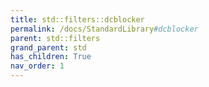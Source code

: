 ```yaml
---
title: std::filters::dcblocker
permalink: /docs/StandardLibrary#dcblocker
parent: std::filters
grand_parent: std
has_children: True
nav_order: 1
---
```

